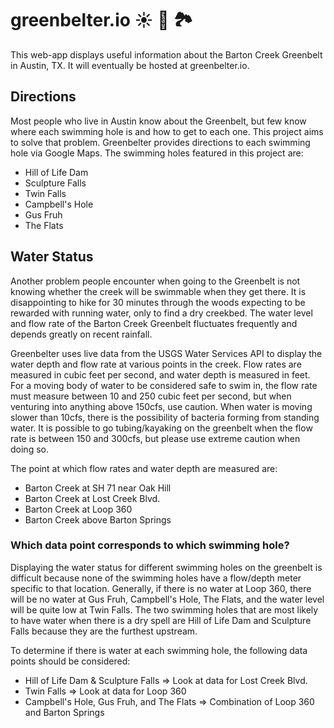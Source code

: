 # greenbelter.io ☀️ 🍃 🏞

This web-app displays useful information about the Barton Creek Greenbelt in Austin, TX. It will eventually be hosted at greenbelter.io.

## Directions

Most people who live in Austin know about the Greenbelt, but few know where each swimming hole is and how to get to each one. This project aims to solve that problem. Greenbelter provides directions to each swimming hole via Google Maps. The swimming holes featured in this project are:

* Hill of Life Dam
* Sculpture Falls
* Twin Falls
* Campbell's Hole
* Gus Fruh
* The Flats

## Water Status

Another problem people encounter when going to the Greenbelt is not knowing whether the creek will be swimmable when they get there. It is disappointing to hike for 30 minutes through the woods expecting to be rewarded with running water, only to find a dry creekbed. The water level and flow rate of the Barton Creek Greenbelt fluctuates frequently and depends greatly on recent rainfall.

Greenbelter uses live data from the USGS Water Services API to display the water depth and flow rate at various points in the creek. Flow rates are measured in cubic feet per second, and water depth is measured in feet. For a moving body of water to be considered safe to swim in, the flow rate must measure between 10 and 250 cubic feet per second, but when venturing into anything above 150cfs, use caution. When water is moving slower than 10cfs, there is the possibility of bacteria forming from standing water. It is possible to go tubing/kayaking on the greenbelt when the flow rate is between 150 and 300cfs, but please use extreme caution when doing so.

The point at which flow rates and water depth are measured are:

* Barton Creek at SH 71 near Oak Hill
* Barton Creek at Lost Creek Blvd.
* Barton Creek at Loop 360
* Barton Creek above Barton Springs

### Which data point corresponds to which swimming hole?

Displaying the water status for different swimming holes on the greenbelt is difficult because none of the swimming holes have a flow/depth meter specific to that location. Generally, if there is no water at Loop 360, there will be no water at Gus Fruh, Campbell's Hole, The Flats, and the water level will be quite low at Twin Falls. The two swimming holes that are most likely to have water when there is a dry spell are Hill of Life Dam and Sculpture Falls because they are the furthest upstream.

To determine if there is water at each swimming hole, the following data points should be considered:

* Hill of Life Dam & Sculpture Falls => Look at data for Lost Creek Blvd.
* Twin Falls => Look at data for Loop 360
* Campbell's Hole, Gus Fruh, and The Flats => Combination of Loop 360 and Barton Springs

